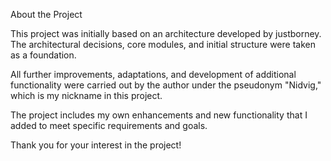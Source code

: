 About the Project

This project was initially based on an architecture developed by justborney. The architectural decisions, core modules, and initial structure were taken as a foundation.

All further improvements, adaptations, and development of additional functionality were carried out by the author under the pseudonym "Nidvig," which is my nickname in this project.

The project includes my own enhancements and new functionality that I added to meet specific requirements and goals.

Thank you for your interest in the project!
